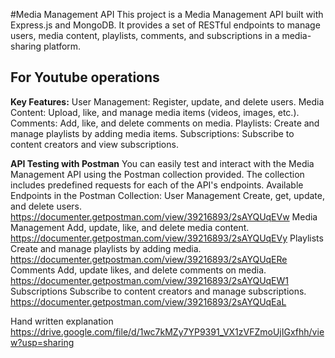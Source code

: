 #Media Management API
This project is a Media Management API built with Express.js and MongoDB. It provides a set of RESTful endpoints to manage users, media content, playlists, comments, and subscriptions in a media-sharing platform.
## **For Youtube operations**
**Key Features:**
User Management: Register, update, and delete users.
Media Content: Upload, like, and manage media items (videos, images, etc.).
Comments: Add, like, and delete comments on media.
Playlists: Create and manage playlists by adding media items.
Subscriptions: Subscribe to content creators and view subscriptions.

**API Testing with Postman**
You can easily test and interact with the Media Management API using the Postman collection provided. The collection includes predefined requests for each of the API's endpoints.
Available Endpoints in the Postman Collection:
User Management
Create, get, update, and delete users.
https://documenter.getpostman.com/view/39216893/2sAYQUqEVw
Media Management
Add, update, like, and delete media content.
https://documenter.getpostman.com/view/39216893/2sAYQUqEVy
Playlists
Create and manage playlists by adding media.
https://documenter.getpostman.com/view/39216893/2sAYQUqERe
Comments
Add, update likes, and delete comments on media.
https://documenter.getpostman.com/view/39216893/2sAYQUqEW1
Subscriptions
Subscribe to content creators and manage subscriptions.
https://documenter.getpostman.com/view/39216893/2sAYQUqEaL

Hand written explanation
https://drive.google.com/file/d/1wc7kMZy7YP9391_VX1zVFZmoUjIGxfhh/view?usp=sharing

